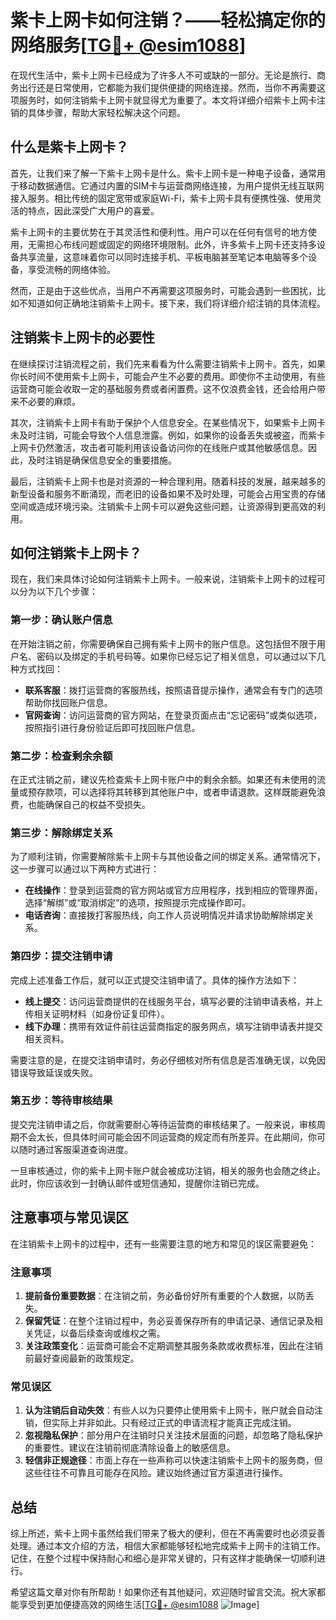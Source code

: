 # 紫卡上网卡如何注销？——轻松搞定你的网络服务[[TG💪+ @esim1088](https://t.me/s/esim1088)]

在现代生活中，紫卡上网卡已经成为了许多人不可或缺的一部分。无论是旅行、商务出行还是日常使用，它都能为我们提供便捷的网络连接。然而，当你不再需要这项服务时，如何注销紫卡上网卡就显得尤为重要了。本文将详细介绍紫卡上网卡注销的具体步骤，帮助大家轻松解决这个问题。

## 什么是紫卡上网卡？

首先，让我们来了解一下紫卡上网卡是什么。紫卡上网卡是一种电子设备，通常用于移动数据通信。它通过内置的SIM卡与运营商网络连接，为用户提供无线互联网接入服务。相比传统的固定宽带或家庭Wi-Fi，紫卡上网卡具有便携性强、使用灵活的特点，因此深受广大用户的喜爱。

紫卡上网卡的主要优势在于其灵活性和便利性。用户可以在任何有信号的地方使用，无需担心布线问题或固定的网络环境限制。此外，许多紫卡上网卡还支持多设备共享流量，这意味着你可以同时连接手机、平板电脑甚至笔记本电脑等多个设备，享受流畅的网络体验。

然而，正是由于这些优点，当用户不再需要这项服务时，可能会遇到一些困扰，比如不知道如何正确地注销紫卡上网卡。接下来，我们将详细介绍注销的具体流程。

## 注销紫卡上网卡的必要性

在继续探讨注销流程之前，我们先来看看为什么需要注销紫卡上网卡。首先，如果你长时间不使用紫卡上网卡，可能会产生不必要的费用。即使你不主动使用，有些运营商可能会收取一定的基础服务费或者闲置费。这不仅浪费金钱，还会给用户带来不必要的麻烦。

其次，注销紫卡上网卡有助于保护个人信息安全。在某些情况下，如果紫卡上网卡未及时注销，可能会导致个人信息泄露。例如，如果你的设备丢失或被盗，而紫卡上网卡仍然激活，攻击者可能利用该设备访问你的在线账户或其他敏感信息。因此，及时注销是确保信息安全的重要措施。

最后，注销紫卡上网卡也是对资源的一种合理利用。随着科技的发展，越来越多的新型设备和服务不断涌现，而老旧的设备如果不及时处理，可能会占用宝贵的存储空间或造成环境污染。注销紫卡上网卡可以避免这些问题，让资源得到更高效的利用。

## 如何注销紫卡上网卡？

现在，我们来具体讨论如何注销紫卡上网卡。一般来说，注销紫卡上网卡的过程可以分为以下几个步骤：

### 第一步：确认账户信息

在开始注销之前，你需要确保自己拥有紫卡上网卡的账户信息。这包括但不限于用户名、密码以及绑定的手机号码等。如果你已经忘记了相关信息，可以通过以下几种方式找回：

- **联系客服**：拨打运营商的客服热线，按照语音提示操作，通常会有专门的选项帮助你找回账户信息。
- **官网查询**：访问运营商的官方网站，在登录页面点击“忘记密码”或类似选项，按照指引进行身份验证后即可找回账户信息。

### 第二步：检查剩余余额

在正式注销之前，建议先检查紫卡上网卡账户中的剩余余额。如果还有未使用的流量或预存款项，可以选择将其转移到其他账户中，或者申请退款。这样既能避免浪费，也能确保自己的权益不受损失。

### 第三步：解除绑定关系

为了顺利注销，你需要解除紫卡上网卡与其他设备之间的绑定关系。通常情况下，这一步骤可以通过以下两种方式进行：

- **在线操作**：登录到运营商的官方网站或官方应用程序，找到相应的管理界面，选择“解绑”或“取消绑定”的选项，按照提示完成操作即可。
- **电话咨询**：直接拨打客服热线，向工作人员说明情况并请求协助解除绑定关系。

### 第四步：提交注销申请

完成上述准备工作后，就可以正式提交注销申请了。具体的操作方法如下：

- **线上提交**：访问运营商提供的在线服务平台，填写必要的注销申请表格，并上传相关证明材料（如身份证复印件）。
- **线下办理**：携带有效证件前往运营商指定的服务网点，填写注销申请表并提交相关资料。

需要注意的是，在提交注销申请时，务必仔细核对所有信息是否准确无误，以免因错误导致延误或失败。

### 第五步：等待审核结果

提交完注销申请之后，你就需要耐心等待运营商的审核结果了。一般来说，审核周期不会太长，但具体时间可能会因不同运营商的规定而有所差异。在此期间，你可以随时通过客服渠道查询进度。

一旦审核通过，你的紫卡上网卡账户就会被成功注销，相关的服务也会随之终止。此时，你应该收到一封确认邮件或短信通知，提醒你注销已完成。

## 注意事项与常见误区

在注销紫卡上网卡的过程中，还有一些需要注意的地方和常见的误区需要避免：

### 注意事项

1. **提前备份重要数据**：在注销之前，务必备份好所有重要的个人数据，以防丢失。
2. **保留凭证**：在整个注销过程中，务必妥善保存所有的申请记录、通信记录及相关凭证，以备后续查询或维权之需。
3. **关注政策变化**：运营商可能会不定期调整其服务条款或收费标准，因此在注销前最好查阅最新的政策规定。

### 常见误区

1. **认为注销后自动失效**：有些人以为只要停止使用紫卡上网卡，账户就会自动注销，但实际上并非如此。只有经过正式的申请流程才能真正完成注销。
2. **忽视隐私保护**：部分用户在注销时只关注技术层面的问题，却忽略了隐私保护的重要性。建议在注销前彻底清除设备上的敏感信息。
3. **轻信非正规途径**：市面上存在一些声称可以快速注销紫卡上网卡的服务商，但这些往往不可靠且可能存在风险。建议始终通过官方渠道进行操作。

## 总结

综上所述，紫卡上网卡虽然给我们带来了极大的便利，但在不再需要时也必须妥善处理。通过本文介绍的方法，相信大家都能够轻松地完成紫卡上网卡的注销工作。记住，在整个过程中保持耐心和细心是非常关键的，只有这样才能确保一切顺利进行。

希望这篇文章对你有所帮助！如果你还有其他疑问，欢迎随时留言交流。祝大家都能享受到更加便捷高效的网络生活[[TG💪+ @esim1088](https://t.me/s/esim1088) ![Image](https://i.postimg.cc/4NQfJmqS/Snipaste-2025-05-13-00-14-12.png)]
